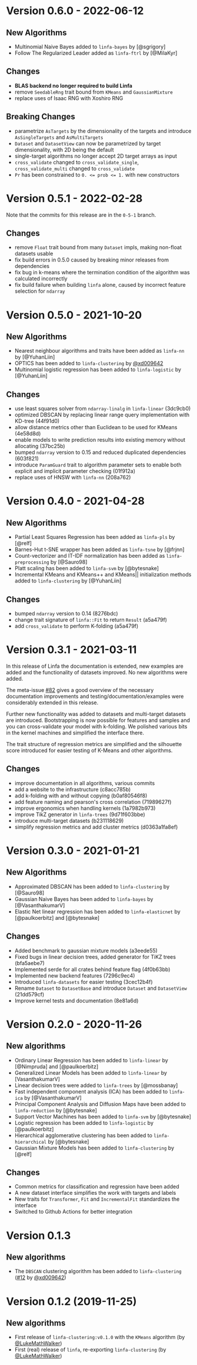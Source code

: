 Version 0.6.0 - 2022-06-12
========================

New Algorithms
-----------
 * Multinomial Naive Bayes added to `linfa-bayes` by [@sgrigory]
 * Follow The Regularized Leader added as `linfa-ftrl` by [@MilaKyr]

Changes
-----------
 * **BLAS backend no longer required to build Linfa**
 * remove `SeedableRng` trait bound from `KMeans` and `GaussianMixture`
 * replace uses of Isaac RNG with Xoshiro RNG

Breaking Changes
-----------
 * parametrize `AsTargets` by the dimensionality of the targets and introduce `AsSingleTargets` and `AsMultiTargets`
 * `Dataset` and `DatasetView` can now be parametrized by target dimensionality, with 2D being the default
 * single-target algorithms no longer accept 2D target arrays as input
 * `cross_validate` changed to `cross_validate_single`, `cross_validate_multi` changed to `cross_validate`
 * `Pr` has been constrained to `0. <= prob <= 1.` with new constructors

Version 0.5.1 - 2022-02-28
========================

Note that the commits for this release are in the `0-5-1` branch.

Changes
-----------
 * remove `Float` trait bound from many `Dataset` impls, making non-float datasets usable
 * fix build errors in 0.5.0 caused by breaking minor releases from dependencies
 * fix bug in k-means where the termination condition of the algorithm was calculated incorrectly
 * fix build failure when building `linfa` alone, caused by incorrect feature selection for `ndarray`

Version 0.5.0 - 2021-10-20
========================

New Algorithms
-----------

 * Nearest neighbour algorithms and traits have been added as `linfa-nn` by [@YuhanLiin]
 * OPTICS has been added to `linfa-clustering` by [@xd009642]
 * Multinomial logistic regression has been added to `linfa-logistic` by [@YuhanLiin]

Changes
-----------
 * use least squares solver from `ndarray-linalg` in `linfa-linear` (3dc9cb0)
 * optimized DBSCAN by replacing linear range query implementation with KD-tree (44f91d0)
 * allow distance metrics other than Euclidean to be used for KMeans (4e58d8d)
 * enable models to write prediction results into existing memory without allocating (37bc25b)
 * bumped `ndarray` version to 0.15 and reduced duplicated dependencies (603f821)
 * introduce `ParamGuard` trait to algorithm parameter sets to enable both explicit and implicit parameter checking (01f912a)
 * replace uses of HNSW with `linfa-nn` (208a762)

Version 0.4.0 - 2021-04-28
========================

New Algorithms
-----------

 * Partial Least Squares Regression has been added as `linfa-pls` by [@relf]
 * Barnes-Hut t-SNE wrapper has been added as `linfa-tsne` by [@frjnn]
 * Count-vectorizer and IT-IDF normalization has been added as `linfa-preprocessing` by [@Sauro98]
 * Platt scaling has been added to `linfa-svm` by [@bytesnake]
 * Incremental KMeans and KMeans++ and KMeans|| initialization methods added to `linfa-clustering` by [@YuhanLiin]

Changes
-----------
 * bumped `ndarray` version to 0.14 (8276bdc)
 * change trait signature of `linfa::Fit` to return `Result` (a5a479f)
 * add `cross_validate` to perform K-folding (a5a479f)

Version 0.3.1 - 2021-03-11
========================

In this release of Linfa the documentation is extended, new examples are added and the functionality of datasets improved. No new algorithms were added.

The meta-issue [#82](https://github.com/rust-ml/linfa/issues/82) gives a good overview of the necessary documentation improvements and testing/documentation/examples were considerably extended in this release. 

Further new functionality was added to datasets and multi-target datasets are introduced. Bootstrapping is now possible for features and samples and you can cross-validate your model with k-folding. We polished various bits in the kernel machines and simplified the interface there.

The trait structure of regression metrics are simplified and the silhouette score introduced for easier testing of K-Means and other algorithms.

Changes
-----------
 * improve documentation in all algorithms, various commits
 * add a website to the infrastructure (c8acc785b)
 * add k-folding with and without copying (b0af80546f8)
 * add feature naming and pearson's cross correlation (71989627f)
 * improve ergonomics when handling kernels (1a7982b973)
 * improve TikZ generator in `linfa-trees` (9d71f603bbe)
 * introduce multi-target datasets (b231118629)
 * simplify regression metrics and add cluster metrics (d0363a1fa8ef)

Version 0.3.0 - 2021-01-21
=========================

New Algorithms
-----------

 * Approximated DBSCAN has been added to `linfa-clustering` by [@Sauro98]
 * Gaussian Naive Bayes  has been added to `linfa-bayes` by [@VasanthakumarV]
 * Elastic Net linear regression has been added to `linfa-elasticnet` by [@paulkoerbitz] and [@bytesnake]

Changes
----------

 * Added benchmark to gaussian mixture models (a3eede55)
 * Fixed bugs in linear decision trees, added generator for TiKZ trees (bfa5aebe7)
 * Implemented serde for all crates behind feature flag (4f0b63bb)
 * Implemented new backend features (7296c9ec4)
 * Introduced `linfa-datasets` for easier testing (3cec12b4f)
 * Rename `Dataset` to `DatasetBase` and introduce `Dataset` and `DatasetView` (21dd579cf)
 * Improve kernel tests and documentation (8e81a6d)

Version 0.2.0 - 2020-11-26
==========================

New algorithms
-----------

 - Ordinary Linear Regression has been added to `linfa-linear` by [@Nimpruda] and [@paulkoerbitz]
 - Generalized Linear Models has been added to `linfa-linear` by [VasanthakumarV]
 - Linear decision trees were added to `linfa-trees` by [@mossbanay]
 - Fast independent component analysis (ICA) has been added to `linfa-ica` by [@VasanthakumarV]
 - Principal Component Analysis and Diffusion Maps have been added to `linfa-reduction` by [@bytesnake]
 - Support Vector Machines has been added to `linfa-svm` by [@bytesnake]
 - Logistic regression has been added to `linfa-logistic` by [@paulkoerbitz]
 - Hierarchical agglomerative clustering has been added to `linfa-hierarchical` by [@bytesnake]
 - Gaussian Mixture Models has been added to `linfa-clustering` by [@relf]

Changes
----------

 - Common metrics for classification and regression have been added
 - A new dataset interface simplifies the work with targets and labels
 - New traits for `Transformer`, `Fit` and `IncrementalFit` standardizes the interface
 - Switched to Github Actions for better integration

Version 0.1.3
===========================

New algorithms 
------------

 - The `DBSCAN` clustering algorithm has been added to `linfa-clustering` ([#12](https://github.com/LukeMathWalker/linfa/pull/12) by [@xd009642])
   
Version 0.1.2 (2019-11-25)
===========================

New algorithms 
------------

 - First release of `linfa-clustering:v0.1.0` with the `KMeans` algorithm (by [@LukeMathWalker])
 - First (real) release of `linfa`, re-exporting `linfa-clustering` (by [@LukeMathWalker])
 

[@LukeMathWalker]: https://github.com/LukeMathWalker
[@xd009642]: https://github.com/xd009642
